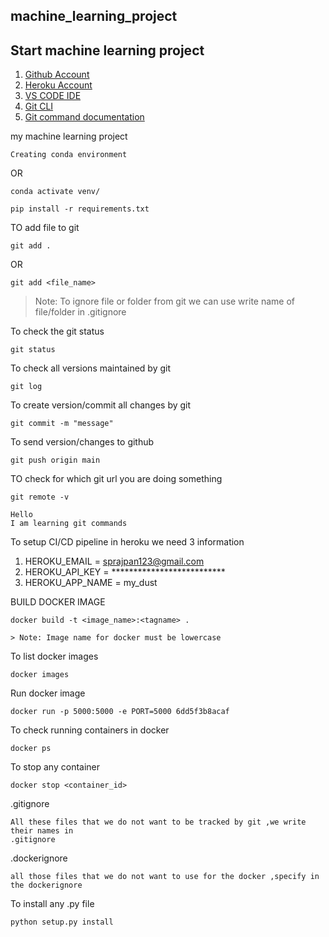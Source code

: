 ##  machine_learning_project

## Start machine learning project

1. [Github Account](https://github.com)
2. [Heroku Account](https://dashboard.heroku.com/login)
3. [VS CODE IDE](https://code.visualstudio.com/download)
4. [Git CLI](https://git-scm.com/downloads)
5. [Git command documentation](https://docs.github.com/en/get-started/using-git/about-git)




my machine learning project

```
Creating conda environment

```
OR
```
conda activate venv/
```
```
pip install -r requirements.txt
```


TO add file to git 

```
git add .
```
OR

```
git add <file_name>
```

> Note: To ignore file or folder from git we can use write name of file/folder in .gitignore


To check the git status

``` 
git status
```

To check all versions maintained by git 
``` 
git log
```

To create version/commit all changes by git

```
git commit -m "message"
```


To send version/changes to github

``` 
git push origin main
```

TO check for which git url you are doing something

```
git remote -v

```
```
Hello 
I am learning git commands

```


To setup CI/CD pipeline in heroku we need 3 information
1. HEROKU_EMAIL = sprajpan123@gmail.com
2. HEROKU_API_KEY = **************************
3. HEROKU_APP_NAME =  my_dust



BUILD DOCKER IMAGE
```
docker build -t <image_name>:<tagname> .
```
```
> Note: Image name for docker must be lowercase
```

To list docker images
```
docker images
```

Run docker image
```
docker run -p 5000:5000 -e PORT=5000 6dd5f3b8acaf
```

To check running containers in docker
```
docker ps
```


To stop any container
```
docker stop <container_id>
```



.gitignore
```
All these files that we do not want to be tracked by git ,we write their names in
.gitignore
```

.dockerignore
```
all those files that we do not want to use for the docker ,specify in the dockerignore

```



To install any .py file 

```
python setup.py install
```
